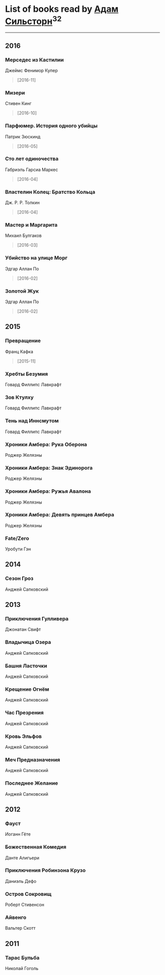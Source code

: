 # List of books read by [Адам Сильсторн](http://vk.com/id253918564)<sup>32</sup>
---

## 2016

### Мерседес из Кастилии
Джеймс Фенимор Купер
> [2016-11] 


### Мизери
Стивен Кинг
> [2016-10] 


### Парфюмер. История одного убийцы
Патрик Зюскинд
> [2016-05] 


### Сто лет одиночества
Габриэль Гарсиа Маркес
> [2016-04] 


### Властелин Колец: Братство Кольца
Дж. Р. Р. Толкин
> [2016-04] 


### Мастер и Маргарита
Михаил Булгаков
> [2016-03] 


### Убийство на улице Морг
Эдгар Аллан По
> [2016-02] 


### Золотой Жук
Эдгар Аллан По
> [2016-02] 



## 2015

### Превращение
Франц Кафка
> [2015-11] 


### Хребты Безумия
Говард Филлипс Лавкрафт


### Зов Ктулху
Говард Филлипс Лавкрафт


### Тень над Иннсмутом
Говард Филлипс Лавкрафт


### Хроники Амбера: Рука Оберона
Роджер Желязны


### Хроники Амбера: Знак Эдинорога
Роджер Желязны


### Хроники Амбера: Ружья Авалона
Роджер Желязны


### Хроники Амбера: Девять принцев Амбера
Роджер Желязны


### Fate/Zero
Уробути Гэн



## 2014

### Сезон Гроз
Анджей Сапковский



## 2013

### Приключения Гулливера
Джонатан Свифт


### Владычица Озера
Анджей Сапковский


### Башня Ласточки
Анджей Сапковский


### Крещение Огнём
Анджей Сапковский


### Час Презрения
Анджей Сапковский


### Кровь Эльфов
Анджей Сапковский


### Меч Предназначения
Анджей Сапковский


### Последнее Желание
Анджей Сапковский



## 2012

### Фауст
Иоганн Гёте


### Божественная Комедия
Данте Алигьери


### Приключения Робинзона Крузо
Даниэль Дефо


### Остров Сокровищ
Роберт Стивенсон


### Айвенго
Вальтер Скотт



## 2011

### Тарас Бульба
Николай Гоголь



